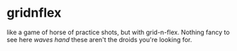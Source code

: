 # gridnflex
like a game of horse of practice shots, but with grid-n-flex. Nothing fancy to see here *waves hand* these aren't the droids you're looking for.
